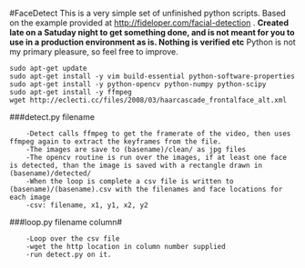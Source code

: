 #FaceDetect
This is a very simple set of unfinished python scripts. Based on the example provided at http://fideloper.com/facial-detection . **Created late on a Satuday night to get something done, and is not meant for you to use in a production environment as is. Nothing is verified etc** Python is not my primary pleasure, so feel free to improve.


```
sudo apt-get update
sudo apt-get install -y vim build-essential python-software-properties
sudo apt-get install -y python-opencv python-numpy python-scipy
sudo apt-get install -y ffmpeg
wget http://eclecti.cc/files/2008/03/haarcascade_frontalface_alt.xml
```


###detect.py filename

```
	-Detect calls ffmpeg to get the framerate of the video, then uses ffmpeg again to extract the keyframes from the file.
	-The images are save to (basename)/clean/ as jpg files
	-The opencv routine is run over the images, if at least one face is detected, than the image is saved with a rectangle drawn in (basename)/detected/ 
	-When the loop is complete a csv file is written to (basename)/(basename).csv with the filenames and face locations for each image
	-csv: filename, x1, y1, x2, y2
```
###loop.py filename column#
```
	-Loop over the csv file
	-wget the http location in column number supplied
	-run detect.py on it.
```